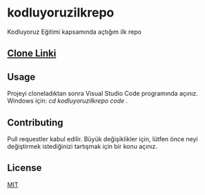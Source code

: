 # kodluyoruzilkrepo
Kodluyoruz Eğitimi kapsamında açtığım ilk repo
## [Clone Linki](https://github.com/hangunhudai92/kodluyoruzilkrepo.git)
## Usage
Projeyi cloneladıktan sonra Visual Studio Code programında açınız.
Windows için:
*cd kodluyoruzilkrepo*
*code .*
## Contributing
Pull requestler kabul edilir. Büyük değişiklikler için, lütfen önce neyi değiştirmek istediğinizi tartışmak için bir konu açınız.
## License
[MIT](https://choosealicense.com/licenses/mit/)

